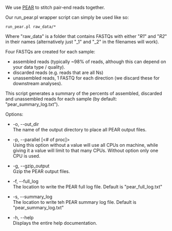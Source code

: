 We use [PEAR](http://sco.h-its.org/exelixis/web/software/pear/) to stitch pair-end reads together.

Our run_pear.pl wrapper script can simply be used like so:

    run_pear.pl raw_data/*

Where "raw_data" is a folder that contains FASTQs with either "_R1_" and "_R2_" in their names (alternatively just "_1" and "_2" in the filenames will work). 

Four FASTQs are created for each sample: 
* assembled reads (typically ~98% of reads, although this can depend on your data type / quality).
* discarded reads (e.g. reads that are all Ns)
* unassembled reads, 1 FASTQ for each direction (we discard these for downstream analyses).

This script generates a summary of the percents of assembled, discarded and unassembled reads for each sample (by default: "pear_summary_log.txt").

Options:
*    -o, --out_dir <file> <br>
        The name of the output directory to place all PEAR output files.

*    -p, --parallel [<# of proc]> <br>
        Using this option without a value will use all CPUs on machine, while
        giving it a value will limit to that many CPUs. Without option only
        one CPU is used.

*    -g, --gzip_output <br>
        Gzip the PEAR output files.

*    -f, --full_log <file> <br>
        The location to write the PEAR full log file. Default is
        "pear_full_log.txt"

*    -s, --summary_log <file> <br>
        The location to write teh PEAR summary log file. Default is
        "pear_summary_log.txt"

*    -h, --help <br>
        Displays the entire help documentation.